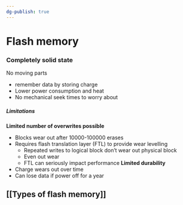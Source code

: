 ```yaml
---
dg-publish: true
---
```

# Flash memory
### Completely solid state
No moving parts
* remember data by storing charge
* Lower power consumption and heat
* No mechanical seek times to worry about
##### Limitations
**Limited number of overwrites possible**
* Blocks wear out after 10000-100000 erases
* Requires flash translation layer (FTL) to provide wear levelling
	* Repeated writes to logical block don’t wear out physical block
	* Even out wear
	* FTL can seriously impact performance
**Limited durability**
* Charge wears out over time
* Can lose data if power off for a year

## [[Types of flash memory]]